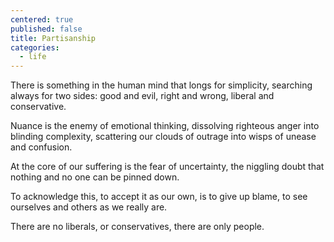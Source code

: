 ```yaml
---
centered: true
published: false
title: Partisanship
categories:
  - life
---
```

There is something in the human mind
that longs for simplicity,
searching always for two sides:
good and evil,
right and wrong,
liberal and conservative.

Nuance is the enemy 
of emotional thinking,
dissolving righteous anger
into blinding complexity,
scattering our clouds of outrage
into wisps of unease and confusion.

At the core of our suffering
is the fear of uncertainty,
the niggling doubt
that nothing
and no one
can be pinned down.

To acknowledge this,
to accept it as our own,
is to give up blame,
to see ourselves and others
as we really are.

There are no liberals,
or conservatives,
there are only people.
